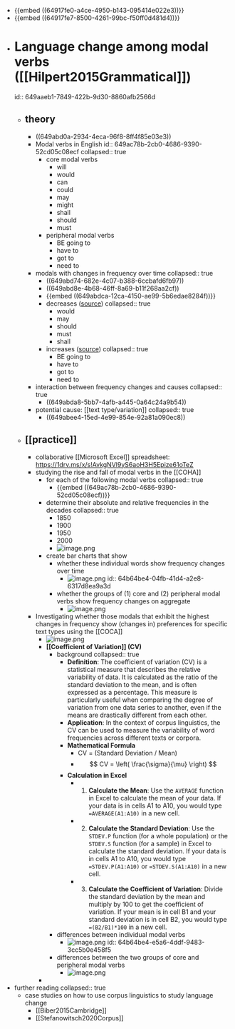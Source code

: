 - {{embed ((64917fe0-a4ce-4950-b143-095414e022e3))}}
- {{embed ((64917fe7-8500-4261-99bc-f50ff0d481d4))}}
- # Language change among modal verbs ([[Hilpert2015Grammatical]])
  id:: 649aaeb1-7849-422b-9d30-8860afb2566d
	- ## theory
		- ((649abd0a-2934-4eca-96f8-8ff4f85e03e3))
		- Modal verbs in English
		  id:: 649ac78b-2cb0-4686-9390-52cd05c08ecf
		  collapsed:: true
			- core modal verbs
				- will
				- would
				- can
				- could
				- may
				- might
				- shall
				- should
				- must
			- peripheral modal verbs
				- BE going to
				- have to
				- got to
				- need to
		- modals with changes in frequency over time
		  collapsed:: true
			- ((649abd74-682e-4c07-b388-6ccbafd6fb97))
			- ((649abd8e-4b68-46ff-8a69-b11f268aa2cf))
			- {{embed ((649abdca-12ca-4150-ae99-5b6edae8284f))}}
			- decreases ([source](((649b01d8-55ec-4a2b-9455-ac178224b327))))
			  collapsed:: true
				- would
				- may
				- should
				- must
				- shall
			- increases ([source](((649abe39-2aaf-438b-89e0-298a7e3eadcb))))
			  collapsed:: true
				- BE going to
				- have to
				- got to
				- need to
		- interaction between frequency changes and causes
		  collapsed:: true
			- ((649abda8-5bb7-4afb-a445-0a64c24a9b54))
		- potential cause: [[text type/variation]]
		  collapsed:: true
			- ((649abee4-15ed-4e99-854e-92a81a090ec8))
	- ## [[practice]]
		- collaborative [[Microsoft Excel]] spreadsheet: https://1drv.ms/x/s!AvkgNVl9yS6aoH3H5Epize61oTeZ
		- studying the rise and fall of modal verbs in the [[COHA]]
			- for each of the following modal verbs
			  collapsed:: true
				- {{embed ((649ac78b-2cb0-4686-9390-52cd05c08ecf))}}
			- determine their absolute and relative frequencies in the decades
			  collapsed:: true
				- 1850
				- 1900
				- 1950
				- 2000
				- ![image.png](../assets/image_1687959697860_0.png)
			- create bar charts that show
				- whether these individual words show frequency changes over time
					- ![image.png](../assets/image_1687959732182_0.png)
					  id:: 64b64be4-04fb-41d4-a2e8-6317d8ea9a3d
				- whether the groups of (1) core and (2) peripheral modal verbs show frequency changes on aggregate
					- ![image.png](../assets/image_1689070200344_0.png)
		- Investigating whether those modals that exhibit the highest changes in frequency show (changes in) preferences for specific text types using the [[COCA]]
			- ![image.png](../assets/image_1687959769997_0.png)
			- **[[Coefficient of Variation]] (CV)**
				- background
				  collapsed:: true
					- **Definition**: The coefficient of variation (CV) is a statistical measure that describes the relative variability of data. It is calculated as the ratio of the standard deviation to the mean, and is often expressed as a percentage. This measure is particularly useful when comparing the degree of variation from one data series to another, even if the means are drastically different from each other.
					- **Application**: In the context of corpus linguistics, the CV can be used to measure the variability of word frequencies across different texts or corpora.
					- **Mathematical Formula**
						- CV = (Standard Deviation / Mean)
						- $$ CV = \left( \frac{\sigma}{\mu} \right) $$
					- **Calculation in Excel**
						- 1. **Calculate the Mean**: Use the `AVERAGE` function in Excel to calculate the mean of your data. If your data is in cells A1 to A10, you would type `=AVERAGE(A1:A10)` in a new cell.
						- 2. **Calculate the Standard Deviation**: Use the `STDEV.P` function (for a whole population) or the `STDEV.S` function (for a sample) in Excel to calculate the standard deviation. If your data is in cells A1 to A10, you would type `=STDEV.P(A1:A10)` or `=STDEV.S(A1:A10)` in a new cell.
						- 3. **Calculate the Coefficient of Variation**: Divide the standard deviation by the mean and multiply by 100 to get the coefficient of variation. If your mean is in cell B1 and your standard deviation is in cell B2, you would type `=(B2/B1)*100` in a new cell.
				- differences between individual modal verbs
					- ![image.png](../assets/image_1689070302563_0.png)
					  id:: 64b64be4-e5a6-4ddf-9483-3cc5b0e458f5
				- differences between the two groups of core and peripheral modal verbs
					- ![image.png](../assets/image_1689070360661_0.png)
			-
- further reading
  collapsed:: true
	- case studies on how to use corpus linguistics to study language change
		- [[Biber2015Cambridge]]
		- [[Stefanowitsch2020Corpus]]